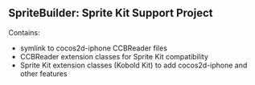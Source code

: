 SpriteBuilder: Sprite Kit Support Project
----

Contains:

- symlink to cocos2d-iphone CCBReader files
- CCBReader extension classes for Sprite Kit compatibility
- Sprite Kit extension classes (Kobold Kit) to add cocos2d-iphone and other features

